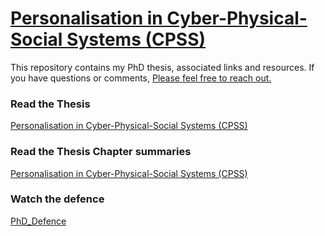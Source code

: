 # [Personalisation in Cyber-Physical-Social Systems (CPSS)](https://bekyilma.github.io/PhD_thesis/)

This repository contains my PhD thesis, associated links and resources. If you have questions or comments, [Please feel free to reach out.](https://github.com/Bekyilma)

### Read the Thesis 

[Personalisation in Cyber-Physical-Social Systems (CPSS)](https://github.com/Bekyilma/PhD_thesis/blob/main/Thesis/Thesis_YILMA.pdf)

### Read the Thesis Chapter summaries 

[Personalisation in Cyber-Physical-Social Systems (CPSS)](https://bekyilma.github.io/PhD_thesis/)

### Watch the defence

[PhD_Defence](https://drive.google.com/file/d/1ufDLcolmCOJK96aBaHhMglVQOfQwZH3A/view?usp=sharing) 